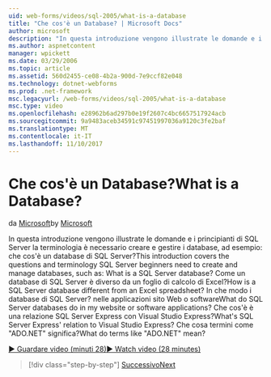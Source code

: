 ```yaml
---
uid: web-forms/videos/sql-2005/what-is-a-database
title: "Che cos'è un Database? | Microsoft Docs"
author: microsoft
description: "In questa introduzione vengono illustrate le domande e i principianti di SQL Server la terminologia è necessario creare e gestire i database, ad esempio: che cos'è un database di SQL Server? Come..."
ms.author: aspnetcontent
manager: wpickett
ms.date: 03/29/2006
ms.topic: article
ms.assetid: 560d2455-ce08-4b2a-900d-7e9ccf82e048
ms.technology: dotnet-webforms
ms.prod: .net-framework
msc.legacyurl: /web-forms/videos/sql-2005/what-is-a-database
msc.type: video
ms.openlocfilehash: e28962b6ad297b0e19f2607c4bc6657517924acb
ms.sourcegitcommit: 9a9483aceb34591c97451997036a9120c3fe2baf
ms.translationtype: MT
ms.contentlocale: it-IT
ms.lasthandoff: 11/10/2017
---
```

<a name="what-is-a-database"></a><span data-ttu-id="f9691-105">Che cos'è un Database?</span><span class="sxs-lookup"><span data-stu-id="f9691-105">What is a Database?</span></span>
====================
<span data-ttu-id="f9691-106">da [Microsoft](https://github.com/microsoft)</span><span class="sxs-lookup"><span data-stu-id="f9691-106">by [Microsoft](https://github.com/microsoft)</span></span>

<span data-ttu-id="f9691-107">In questa introduzione vengono illustrate le domande e i principianti di SQL Server la terminologia è necessario creare e gestire i database, ad esempio: che cos'è un database di SQL Server?</span><span class="sxs-lookup"><span data-stu-id="f9691-107">This introduction covers the questions and terminology SQL Server beginners need to create and manage databases, such as: What is a SQL Server database?</span></span> <span data-ttu-id="f9691-108">Come un database di SQL Server è diverso da un foglio di calcolo di Excel?</span><span class="sxs-lookup"><span data-stu-id="f9691-108">How is a SQL Server database different from an Excel spreadsheet?</span></span> <span data-ttu-id="f9691-109">In che modo i database di SQL Server? nelle applicazioni sito Web o software</span><span class="sxs-lookup"><span data-stu-id="f9691-109">What do SQL Server databases do in my website or software applications?</span></span> <span data-ttu-id="f9691-110">Che cos'è è una relazione SQL Server Express con Visual Studio Express?</span><span class="sxs-lookup"><span data-stu-id="f9691-110">What's SQL Server Express' relation to Visual Studio Express?</span></span> <span data-ttu-id="f9691-111">Che cosa termini come "ADO.NET" significa?</span><span class="sxs-lookup"><span data-stu-id="f9691-111">What do terms like "ADO.NET" mean?</span></span>

[<span data-ttu-id="f9691-112">&#9654; Guardare video (minuti 28)</span><span class="sxs-lookup"><span data-stu-id="f9691-112">&#9654; Watch video (28 minutes)</span></span>](https://channel9.msdn.com/Blogs/ASP-NET-Site-Videos/what-is-a-database)

>[!div class="step-by-step"]
[<span data-ttu-id="f9691-113">Successivo</span><span class="sxs-lookup"><span data-stu-id="f9691-113">Next</span></span>](understanding-database-tables-and-records.md)
